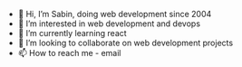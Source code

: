 - 👋 Hi, I’m Sabin, doing web development since 2004
- 👀 I’m interested in web development and devops
- 🌱 I’m currently learning react
- 💞️ I’m looking to collaborate on web development projects
- 📫 How to reach me - email

<!---
saabz/saabz is a ✨ special ✨ repository because its `README.md` (this file) appears on your GitHub profile.
You can click the Preview link to take a look at your changes.
--->
